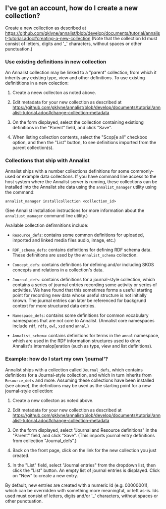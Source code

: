 ## I've got an account, how do I create a new collection?

Create a new collection as described at https://github.com/gklyne/annalist/blob/develop/documents/tutorial/annalist-tutorial.adoc#creating-a-new-collection  (Note that the collection Id must consist of letters, digits and '\_' characters, without spaces or other punctuation.)

### Use existing definitions in new collection

An Annalist collection may be linked to a "parent" collection, from which it inherits any existing type, view and other definitions.  To use existing definititions in a new colection:

1. Create a neew collecton as noted above.

2. Edit metadata for your new collection as described at https://github.com/gklyne/annalist/blob/develop/documents/tutorial/annalist-tutorial.adoc#change-collection-metadata

3. On the form displayed, select the collection containing existiong definitions in the "Parent" field, and click "Save".

4. When listing collection contents, select the "Scop[e all" checkbox option, and then the "List" button, to see definitions imported from the parent collection(s).


### Collections that ship with Annalist

Annalist ships with a number collections definitions for some commonly-used or example data collections.  If you have command line access to the host system where the Annalist server is running, these collections can be installed into the Annalist site data using the `annalist_manager` utility using the command:

    annalist_manager installcollection <collection_id>

(See Annalist installation instructions for more information about the `annaliust_manager` command line utility.)

Available collection defimnitions include:

* `Resource_defs`: contains some common definitions for uploaded, imported and linked media files audio, image, etc.)

* `RDF_schema_defs`:  contains definitions for defining RDF schema data.  These definitions are used by the `Annalist_schema` collection.

* `Concept_defs`: contains definitions for defining and/or including SKOS concepts and relations in a collection's data.

* `Journal_defs`: contains definitions for a journal-style collection, which contains a series of journal entries recording some activity or series of activities.  We have found that this sometimes forms a useful starting point for recording new data whose useful structure is not initially known.  The journal entries can later be referenced for backgrund context for more structured data entries.

* `Namespace_defs`: contains some definitions for common vocabulary namespaces that are not core to Annalist.  (Annalist core namespaces include `rdf`, `rdfs`, `owl`, `xsd` and `annal`.)

* `Annalist_schema`: contains definitions for terms in the `annal` namespace, which are used in the RDF information structures used to drive Annalist's internalop[eration (such as type, view and list definitions).


### Example: how do I start my own 'journal'?

Annalist ships with a collection called `Journal_defs`, which contains definitions for a Journal-style collection, and which in turn inherits from `Resource_defs` and more.  Assuming these collections have been installed (see above), the definitions may be used as the starting point for a new journal-style collection:

1. Create a new collecton as noted above.

2. Edit metadata for your new collection as described at https://github.com/gklyne/annalist/blob/develop/documents/tutorial/annalist-tutorial.adoc#change-collection-metadata

3. On the form displayed, select "Journal and Resource definitions" in the "Parent" field, and click "Save".  (This imports journal entry definitions from collection "Journal_defs".)

4. Back on the front page, click on the link for the new collection you just created.  

5. In the "List" field, select "Journal entries" from the dropdown list, then click the "List" button.  An empty list of journal entries is displayed.  Click on "New" to create a new entry.

By default, new entries are created with a numeric Id (e.g. 00000001), which can be overridden with something more meaningful, or left as-is.  Ids used must consist of letters, digits and/or '_' characters, without spaces or other punctuation.

